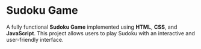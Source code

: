 # Sudoku Game

A fully functional **Sudoku Game** implemented using **HTML**, **CSS**, and **JavaScript**. This project allows users to play Sudoku with an interactive and user-friendly interface.





